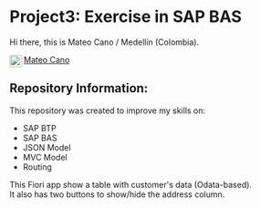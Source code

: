 # Project3: Exercise in SAP BAS


Hi there, this is Mateo Cano / Medellín (Colombia).

<a href="https://www.linkedin.com/in/mateocanoc/">
  <img align="left" alt="Mateo Cano LinkedIn" width="22px" src="https://raw.githubusercontent.com/peterthehan/peterthehan/master/assets/linkedin.svg" />
  Mateo Cano
</a><br>


## Repository Information:

This repository was created to improve my skills on:
 - SAP BTP
 - SAP BAS
 - JSON Model
 - MVC Model
 - Routing


This Fiori app show a table with customer's data (Odata-based).<br>
It also has two buttons to show/hide the address column.
